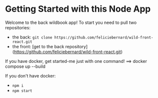 # Getting Started with this Node App

Welcome to the back wildbook app!
To start you need to pull two repositories:

- the back: `git clone https://github.com/feliciebernard/wild-front-react.git`
- the front: [get to the back repository] (https://github.com/feliciebernard/wild-front-react.git)

If you have docker, get started-me just with one command! ==> docker compose up --build

If you don't have docker:

- `npm i`
- `npm start`
